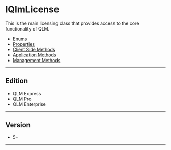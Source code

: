 # IQlmLicense

This is the main licensing class that provides access to the core functionality of QLM.

* [Enums](enums/)
* [Properties](properties.md)
* [Client Side Methods](client-side-methods/)
* [Application Methods](application-methods/)
* [Management Methods](management-methods/)

***

## Edition

* QLM Express
* QLM Pro
* QLM Enterprise

***

## Version

* 5+

***
